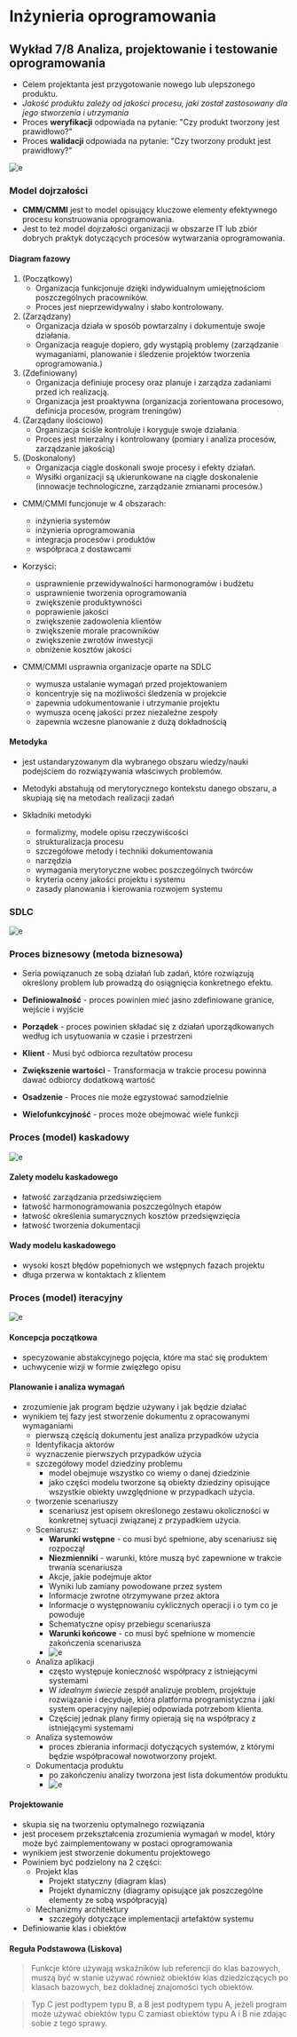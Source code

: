 
Inżynieria oprogramowania
===

## Wykład 7/8 Analiza, projektowanie i testowanie oprogramowania

- Celem projektanta jest przygotowanie nowego lub ulepszonego produktu.
- _Jakość produktu zależy od jakości procesu, jaki został zastosowany dla jego stworzenia i utrzymania_
- Proces __weryfikacji__ odpowiada na pytanie: "Czy produkt tworzony jest prawidłowo?"
- Proces __walidacji__ odpowiada na pytanie: "Czy tworzony produkt jest prawidłowy?"

![e](e.png)

### Model dojrzałości

- __CMM/CMMI__ jest to model opisujący kluczowe elementy efektywnego procesu konstruowania oprogramowania.
- Jest to też model dojrzałości organizacji w obszarze IT lub zbiór dobrych praktyk dotyczących procesów wytwarzania oprogramowania.

#### Diagram fazowy

1. (Początkowy)
    - Organizacja funkcjonuje dzięki indywidualnym umiejętnościom poszczególnych pracowników.
    - Proces jest nieprzewidywalny i słabo kontrolowany.
2. (Zarządzany)
     - Organizacja działa w sposób powtarzalny i dokumentuje swoje działania.
     - Organizacja reaguje dopiero, gdy wystąpią problemy (zarządzanie wymaganiami, planowanie i śledzenie projektów tworzenia oprogramowania.)
3. (Zdefiniowany)
    - Organizacja definiuje procesy oraz planuje i zarządza zadaniami przed ich realizacją.
    - Organizacja jest proaktywna (organizacja zorientowana procesowo, definicja procesów, program treningów)
4. (Zarządany ilościowo)
    - Organizacja ściśle kontroluje i koryguje swoje działania.
    - Proces jest mierzalny i kontrolowany (pomiary i analiza procesów, zarządzanie jakością)
5. (Doskonalony)
    - Organizacja ciągle doskonali swoje procesy i efekty działań.
    - Wysiłki organizacji są ukierunkowane na ciągłe doskonalenie (innowacje technologiczne, zarządzanie zmianami procesów.)

- CMM/CMMI funcjonuje w 4 obszarach:
    - inżynieria systemów
    - inżynieria oprogramowania
    - integracja procesów i produktów
    - współpraca z dostawcami

- Korzyści:
    - usprawnienie przewidywalności harmonogramów i budżetu
    - usprawnienie tworzenia oprogramowania
    - zwiększenie produktywności
    - poprawienie jakości
    - zwiększenie zadowolenia klientów
    - zwiększenie morale pracowników
    - zwiększenie zwrotów inwestycji
    - obniżenie kosztów jakości

- CMM/CMMI usprawnia organizacje oparte na SDLC
    - wymusza ustalanie wymagań przed projektowaniem
    - koncentryje się na możliwości śledzenia w projekcie
    - zapewnia udokumentowanie i utrzymanie projektu
    - wymusza ocenę jakości przez niezależne zespoły
    - zapewnia wczesne planowanie z dużą dokładnością

#### Metodyka

- jest ustandaryzowanym dla wybranego obszaru wiedzy/nauki podejściem do rozwiązywania właściwych problemów.
- Metodyki abstahują od merytorycznego kontekstu danego obszaru, a skupiają się na metodach realizacji zadań

- Składniki metodyki
    - formalizmy, modele opisu rzeczywiścości
    - strukturalizacja procesu
    - szczegółowe metody i techniki dokumentowania
    - narzędzia
    - wymagania merytoryczne wobec poszczególnych twórców
    - kryteria oceny jakości projektu i systemu
    - zasady planowania i kierowania rozwojem systemu

### SDLC

![e](e2.png)

### Proces biznesowy (metoda biznesowa)

- Seria powiązanuch ze sobą działań lub zadań, które rozwiązują określony problem lub prowadzą do osiągnięcia konkretnego efektu.

- __Definiowalność__ - proces powinien mieć jasno zdefiniowane granice,  wejście i wyjście
- __Porządek__ - proces powinien składać się z działań uporządkowanych według ich usytuowania w czasie i przestrzeni
- __Klient__ - Musi być odbiorca rezultatów procesu
- __Zwiększenie wartości__ - Transformacja w trakcie procesu powinna dawać odbiorcy dodatkową wartość
- __Osadzenie__ - Proces nie może egzystować samodzielnie
- __Wielofunkcyjność__ - proces może obejmować wiele funkcji

### Proces (model) kaskadowy

![e](e3.png)

#### Zalety modelu kaskadowego

- łatwość zarządzania przedsiwzięciem
- łatwość harmonogramowania poszczególnych etapów
- łatwość określenia sumarycznych kosztów przedsięwzięcia
- łatwość tworzenia dokumentacji

#### Wady modelu kaskadowego

- wysoki koszt błędów popełnionych we wstępnych fazach projektu
- długa przerwa w kontaktach z klientem

### Proces (model) iteracyjny

![e](e4.png)

#### Koncepcja początkowa

- specyzowanie abstakcyjnego pojęcia, które ma stać się produktem
- uchwycenie wizji w formie zwięzłego opisu

#### Planowanie i analiza wymagań

- zrozumienie jak program będzie używany i jak będzie działać
- wynikiem tej fazy jest stworzenie dokumentu z opracowanymi wymaganiami
    - pierwszą częścią dokumentu jest analiza przypadków użycia
    - Identyfikacja aktorów
    - wyznaczenie pierwszych przypadków użycia
    - szczegółowy model dziedziny problemu
        - model obejmuje wszystko co wiemy o danej dziedzinie
        - jako części modelu tworzone są obiekty dziedziny opisujące wszystkie obiekty uwzględnione w przypadkach użycia.
    - tworzenie scenariuszy
        - scenariusz jest opisem określonego zestawu okoliczności w konkretnej sytuacji związanej z przypadkiem użycia.
    - Sceniarusz:
        - __Warunki wstępne__ - co musi być spełnione, aby scenariusz się rozpoczął
        - __Niezmienniki__ - warunki, które muszą być zapewnione w trakcie trwania scenariusza
        - Akcje, jakie podejmuje aktor
        - Wyniki lub zamiany powodowane przez system
        - Informacje zwrotne otrzymywane przez aktora
        - Informacje o występnowaniu cyklicznych operacji i o tym co je powoduje
        - Schematyczne opisy przebiegu scenariusza
        - __Warunki końcowe__ - co musi być spełnione w momencie zakończenia scenariusza
        - ![e](e5.png)
    - Analiza aplikacji
        - często występuje konieczność współpracy z istniejącymi systemami
        - W _idealnym świecie_ zespół analizuje problem, projektuje rozwiązanie i decyduje, która platforma programistyczna i jaki system operacyjny najlepiej odpowiada potrzebom klienta.
        - Częściej jednak plany firmy opierają się na współpracy z istniejącymi systemami
    - Analiza systemowów
        - proces zbierania informacji dotyczących systemów, z którymi będzie współpracował nowotworzony projekt.
    - Dokumentacja produktu
        - po zakończeniu analizy tworzona jest lista dokumentów produktu
        - ![e](e6.png)

#### Projektowanie

- skupia się na tworzeniu optymalnego rozwiązania
- jest procesem przekształcenia zrozumienia wymagań w model, który może być zaimplementowany w postaci oprogramowania
- wynikiem jest stworzenie dokumentu projektowego
- Powiniem być podzielony na 2 części:
    - Projekt klas
        - Projekt statyczny (diagram klas)
        - Projekt dynamiczny (diagramy opisujące jak poszczególne elementy ze sobą współpracyją)
    - Mechanizmy architektury
        - szczegóły dotyczące implementacji artefaktów systemu
- Definiowanie klas i obiektów

#### Reguła Podstawowa (Liskova)

> Funkcje które używają wskaźników lub referencji do klas bazowych, muszą być w stanie używać również obiektów klas dziedziczących po klasach bazowych, bez dokładnej znajomości tych obiektów.

> Typ C jest podtypem typu B, a B jest podtypem typu A, jeżeli program może używać obiektów typu C zamiast obiektów typu A i B nie zdając sobie z tego sprawy.

